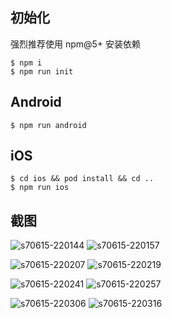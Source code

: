 ## 初始化

强烈推荐使用 npm@5+ 安装依赖

```
$ npm i
$ npm run init
```


## Android

```
$ npm run android
```


## iOS

```
$ cd ios && pod install && cd ..
$ npm run ios
```


## 截图

![s70615-220144](https://user-images.githubusercontent.com/1709072/27188519-fa37680a-5220-11e7-82ea-8f39d8b04061.jpg) ![s70615-220157](https://user-images.githubusercontent.com/1709072/27188521-fb345402-5220-11e7-8a3b-950b906755f8.jpg)

![s70615-220207](https://user-images.githubusercontent.com/1709072/27188522-fb420660-5220-11e7-9348-bbcb5fef942b.jpg) ![s70615-220219](https://user-images.githubusercontent.com/1709072/27188523-fb6d3e48-5220-11e7-873e-7005965eb400.jpg)

![s70615-220241](https://user-images.githubusercontent.com/1709072/27188524-fb6fa03e-5220-11e7-96f5-cabb4ba5a515.jpg) ![s70615-220257](https://user-images.githubusercontent.com/1709072/27188525-fb706424-5220-11e7-933d-5032518759d7.jpg)

![s70615-220306](https://user-images.githubusercontent.com/1709072/27188526-fb719196-5220-11e7-8051-ec7da8c6928d.jpg) ![s70615-220316](https://user-images.githubusercontent.com/1709072/27188527-fb863af6-5220-11e7-9560-8b655c5ea12b.jpg)
